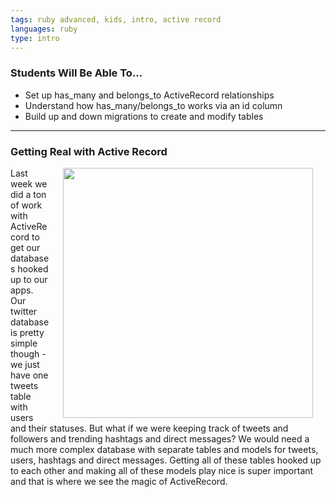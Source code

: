 ```yaml
---
tags: ruby advanced, kids, intro, active record
languages: ruby
type: intro
---
```


### Students Will Be Able To...
* Set up has_many and belongs_to ActiveRecord relationships
* Understand how has_many/belongs_to works via an id column
* Build up and down migrations to create and modify tables

---
### Getting Real with Active Record
<img align="right" src="http://librarylink.regent.edu/wp-content/uploads/2012/10/databases.jpg" width="400" hspace="20"> Last week we did a ton of work with ActiveRecord to get our databases hooked up to our apps. Our twitter database is pretty simple though - we just have one tweets table with users and their statuses. But what if we were keeping track of tweets and followers and trending hashtags and direct messages? We would need a much more complex database with separate tables and models for tweets, users, hashtags and direct messages. Getting all of these tables hooked up to each other and making all of these models play nice is super important and that is where we see the magic of ActiveRecord. 

